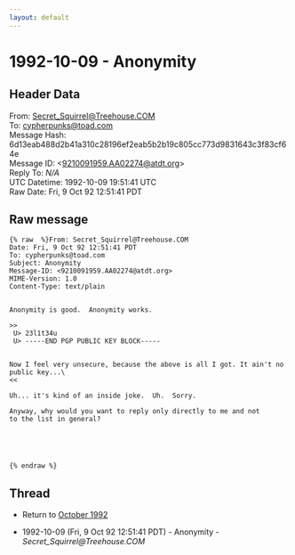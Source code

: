 ```yaml
---
layout: default
---
```


# 1992-10-09 - Anonymity

## Header Data

From: Secret_Squirrel@Treehouse.COM<br>
To: cypherpunks@toad.com<br>
Message Hash: 6d13eab488d2b41a310c28196ef2eab5b2b19c805cc773d9831643c3f83cf64e<br>
Message ID: \<9210091959.AA02274@atdt.org\><br>
Reply To: _N/A_<br>
UTC Datetime: 1992-10-09 19:51:41 UTC<br>
Raw Date: Fri, 9 Oct 92 12:51:41 PDT<br>

## Raw message

```
{% raw  %}From: Secret_Squirrel@Treehouse.COM
Date: Fri, 9 Oct 92 12:51:41 PDT
To: cypherpunks@toad.com
Subject: Anonymity
Message-ID: <9210091959.AA02274@atdt.org>
MIME-Version: 1.0
Content-Type: text/plain


Anonymity is good.  Anonymity works.
 
>>
 U> 23l1t34u
 U> -----END PGP PUBLIC KEY BLOCK-----


Now I feel very unsecure, because the above is all I got. It ain't no
public key...\
<<
 
Uh... it's kind of an inside joke.  Uh.  Sorry.
 
Anyway, why would you want to reply only directly to me and not
to the list in general?
 




{% endraw %}
```

## Thread

+ Return to [October 1992](/archive/1992/10)

+ 1992-10-09 (Fri, 9 Oct 92 12:51:41 PDT) - Anonymity - _Secret_Squirrel@Treehouse.COM_

